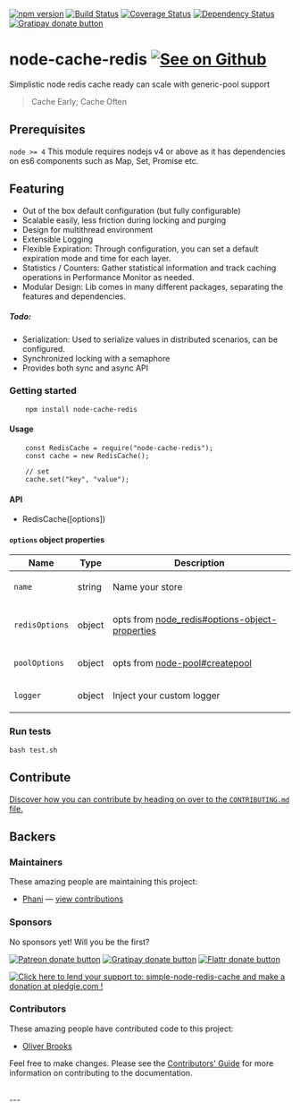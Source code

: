 [![npm version](https://img.shields.io/npm/v/node-cache-redis.svg?style=flat-square)](https://npmjs.org/package/node-cache-redis)
[![Build Status](https://travis-ci.org/pasupulaphani/node-cache-redis.svg?branch=master)](https://travis-ci.org/pasupulaphani/node-cache-redis)
[![Coverage Status](https://coveralls.io/repos/github/pasupulaphani/node-cache-redis/badge.svg?branch=master)](https://coveralls.io/github/pasupulaphani/node-cache-redis?branch=master)
[![Dependency Status](https://www.versioneye.com/user/projects/583c520dd2d44d003fb603be/badge.svg?style=flat-square)](https://www.versioneye.com/user/projects/583c520dd2d44d003fb603be)
[![Gratipay donate button](https://img.shields.io/badge/gratipay-donate-yellow.svg?style=flat-square)](https://gratipay.com/simple-redis-cache/)

# node-cache-redis [![See on Github](https://github.com/themes/tactile/images/octocat-icon.png)](https://github.com/pasupulaphani/simple-redis-store)

Simplistic node redis cache ready can scale with generic-pool support

> Cache Early; Cache Often

## Prerequisites

```node >= 4``` This module requires nodejs v4 or above as it has dependencies on es6 components such as Map, Set, Promise etc.

## Featuring
- Out of the box default configuration (but fully configurable)
- Scalable easily, less friction during locking and purging
- Design for multithread environment
- Extensible Logging
- Flexible Expiration: Through configuration, you can set a default expiration mode and time for each layer.
- Statistics / Counters: Gather statistical information and track caching operations in Performance Monitor as needed.
- Modular Design: Lib comes in many different packages, separating the features and dependencies.

##### Todo:

- Serialization: Used to serialize values in distributed scenarios, can be configured.
- Synchronized locking with a semaphore
- Provides both sync and async API


### Getting started

```
    npm install node-cache-redis
```

#### Usage
```
    const RedisCache = require("node-cache-redis");
    const cache = new RedisCache();

    // set
    cache.set("key", "value");

```

#### API

- RedisCache([options])

#### `options` object properties

<table class="params">
  <thead>
    <tr>
      <th>Name</th>
      <th>Type</th>
      <th class="last">Description</th>
    </tr>
  </thead>
  <tbody>
    <tr>
      <td class="name"><code>name</code></td>
      <td class="type">
        <span class="param-type">string</span>
      </td>
      <td class="description last">
        <p>Name your store</p>
      </td>
    </tr>
    <tr>
      <td class="name"><code>redisOptions</code></td>
      <td class="type">
        <span class="param-type">object</span>
      </td>
      <td class="description last">
        <p>opts from <a href="https://github.com/NodeRedis/node_redis#options-object-properties">node_redis#options-object-properties</a></p>
      </td>
    </tr>
    <tr>
      <td class="name"><code>poolOptions</code></td>
      <td class="type">
        <span class="param-type">object</span>
      </td>
      <td class="description last">
        <p>opts from <a href="https://github.com/coopernurse/node-pool#createpool">node-pool#createpool</a></p>
      </td>
    </tr>
    <tr>
      <td class="name"><code>logger</code></td>
      <td class="type">
        <span class="param-type">object</span>
      </td>
      <td class="description last">
        <p>Inject your custom logger</p>
      </td>
    </tr>
  </tbody>
</table>


### Run tests

    bash test.sh

## Contribute

[Discover how you can contribute by heading on over to the `CONTRIBUTING.md` file.](https://github.com/pasupulaphani/node-cache-redis/blob/master/CONTRIBUTING.md)

## Backers

### Maintainers

These amazing people are maintaining this project:

*   [Phani](https://github.com/pasupulaphani) — [view contributions](https://github.com/pasupulaphani/node-cache-redis/commits?author=pasupulaphani)

### Sponsors

No sponsors yet! Will you be the first?

[![Patreon donate button](https://img.shields.io/badge/patreon-donate-yellow.svg)](http://patreon.com/phaninder "Donate to this project using Patreon")
[![Gratipay donate button](https://img.shields.io/badge/gratipay-donate-yellow.svg)](https://gratipay.com/~pasupulaphani/ "Donate weekly to this project using Gratipay")
[![Flattr donate button](https://img.shields.io/badge/flattr-donate-yellow.svg)](https://flattr.com/profile/pasupulaphani "Donate to this project using Flattr")
<!-- [![PayPal donate button](https://img.shields.io/badge/paypal-donate-yellow.svg)](https://phaninder.com/paypal "Donate to this project using Paypal") -->
<!-- [![Bitcoin donate button](https://img.shields.io/badge/bitcoin-donate-yellow.svg)](https://phaninder.com/bitcoin "Donate once-off to this project using Bitcoin") -->
<!-- [![Wishlist browse button](https://img.shields.io/badge/wishlist-donate-yellow.svg)](https://phaninder.com/wishlist "Buy an item on our wishlist for us") -->

<a href='https://pledgie.com/campaigns/33095'><img alt='Click here to lend your support to: simple-node-redis-cache and make a donation at pledgie.com !' src='https://pledgie.com/campaigns/33095.png?skin_name=chrome' border='0' ></a>

### Contributors

These amazing people have contributed code to this project:

*   [Oliver Brooks](https://github.com/oliverbrooks)

Feel free to make changes. Please see the [Contributors' Guide](https://github.com/pasupulaphani/node-cache-redis/blob/master/CONTRIBUTING.md) for more information on contributing to the documentation.

<br />
<script>(function(i,s,o,g,r,a,m){i['GoogleAnalyticsObject']=r;i[r]=i[r]||function(){(i[r].q=i[r].q||[]).push(arguments)},i[r].l=1*new Date();a=s.createElement(o),m=s.getElementsByTagName(o)[0];a.async=1;a.src=g;m.parentNode.insertBefore(a,m)})(window,document,'script','https://www.google-analytics.com/analytics.js','ga');ga('create', 'UA-57413413-5', 'auto');ga('send', 'pageview');</script>
---

